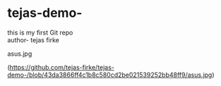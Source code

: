 # tejas-demo-
this is my first Git repo
<br>
author- tejas firke


asus.jpg

(https://github.com/tejas-firke/tejas-demo-/blob/43da3866ff4c1b8c580cd2be021539252bb48ff9/asus.jpg)
